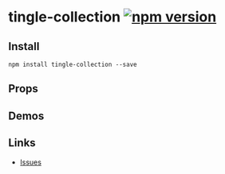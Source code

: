 # tingle-collection [![npm version](https://badge.fury.io/js/tingle-collection.svg)](http://badge.fury.io/js/tingle-collection)

## Install

```
npm install tingle-collection --save
```

## Props

## Demos

## Links

- [Issues](http://github.com/tinglejs/tingle-collection/issues)
